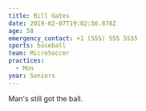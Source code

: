 ```yaml
---
title: Bill Gates
date: 2019-02-07T19:02:56.878Z
age: 58
emergency_contact: +1 (555) 555 5555
sports: baseball
team: MicroSoccer
practices:
  - Mon
year: Seniors
---
```

Man's still got the ball.
